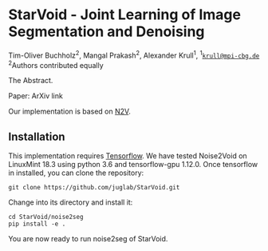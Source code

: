 # StarVoid - Joint Learning of Image Segmentation and Denoising
Tim-Oliver Buchholz<sup>2</sup>, Mangal Prakash<sup>2</sup>, Alexander Krull<sup>1</sup>, 
<sup>1</sup><code>krull@mpi-cbg.de</code>
<sup>2</sup>Authors contributed equally

The Abstract.

Paper: ArXiv link

Our implementation is based on [N2V](https://github.com/juglab/n2v).

## Installation
This implementation requires [Tensorflow](https://www.tensorflow.org/install/).
We have tested Noise2Void on LinuxMint 18.3 using python 3.6 and tensorflow-gpu 1.12.0.
Once tensorflow in installed, you can clone the repository:
```
git clone https://github.com/juglab/StarVoid.git
```
Change into its directory and install it:
```
cd StarVoid/noise2seg
pip install -e .
```
You are now ready to run noise2seg of StarVoid.

